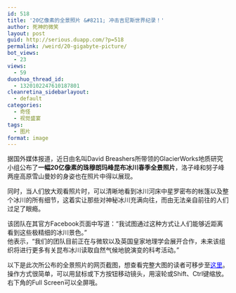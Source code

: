 ```yaml
---
id: 518
title: '20亿像素的全景照片 &#8211; 冲击吉尼斯世界纪录！'
author: 死神的微笑
layout: post
guid: http://serious.duapp.com/?p=518
permalink: /weird/20-gigabyte-picture/
bot_views:
  - 23
views:
  - 59
duoshuo_thread_id:
  - 1320102247610187801
cleanretina_sidebarlayout:
  - default
categories:
  - 奇怪
  - 视觉盛宴
tags:
  - 图片
format: image
---
```

据国外媒体报道，近日由名叫David Breashers所带领的GlacierWorks地质研究小组公布了**一幅20亿像素的珠穆朗玛峰昆布冰川春季全景照片**，洛子峰和努子峰两座高原雪山曼妙的身姿也在照片中得以展现。

同时，当人们放大观看照片时，可以清晰地看到冰川河床中星罗密布的帐篷以及整个冰川的所有细节，这着实让那些对神秘冰川充满向往，而由无法亲自前往的人们过足了眼瘾。

该团队在其官方Facebook页面中写道：&ldquo;我试图通过这种方式让人们能够近距离看到这些极精细的冰川景色。&rdquo;  
他表示，&ldquo;我们的团队目前正在与微软以及英国皇家地理学会展开合作，未来该组织将进行更多有关昆布冰川读取自然气候地貌演变的科考活动。&rdquo;  
<!--more-->

  
以下是此次所公布的全景照片的网页截图，想查看完整大图的读者可移步至<a class="f14_link" href="http://www.glacierworks.org/the-glaciers/pumori-spring-2012/" style="color: rgb(0, 0, 255);" target="_blank">这里</a>。操作方式很简单，可以用鼠标或下方按钮移动镜头，用滚轮或Shift、Ctrl键缩放。右下角的Full Screen可以全屏哦。  
<a href="http://images.cy198706.com/Mess-Ups/20121226112100.jpg" target="_blank"> <img alt="" src="http://images.cy198706.com/Mess-Ups/20121226112100.jpg" /></a>

<a href="http://i1352.photobucket.com/albums/q645/cy198706/mess-ups/20121226111623.jpg" target="_blank"> <img alt="" src="http://i1352.photobucket.com/albums/q645/cy198706/mess-ups/20121226111623.jpg" /></a>

<a href="http://i1352.photobucket.com/albums/q645/cy198706/mess-ups/20121226111938.jpg" target="_blank"> <img alt="" src="http://i1352.photobucket.com/albums/q645/cy198706/mess-ups/20121226111938.jpg" /></a>  
&nbsp;